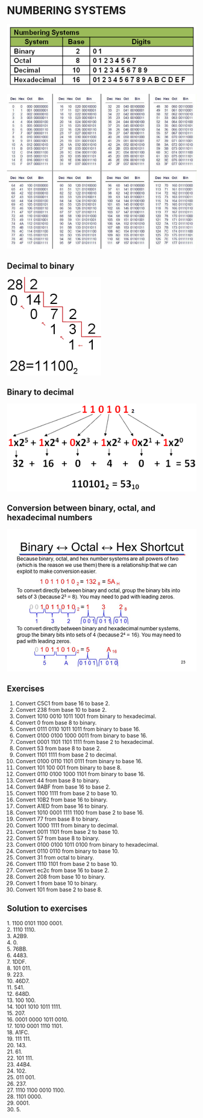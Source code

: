 # NUMBERING SYSTEMS

![numbering_systems](number_systems.png)

![chart](chart.jpg)

## Decimal to binary

![decimal_to_binary](pasar_decimal_binario.gif)

## Binary to decimal

![decimal_to_binary](cambio_decimal.gif)

## Conversion between binary, octal, and hexadecimal numbers

![shortcut](shortcut.jpg)

## Exercises

1. Convert C5C1 from base 16 to base 2.
2. Convert 238 from base 10 to base 2.
3. Convert 1010 0010 1011 1001 from binary to hexadecimal.
4. Convert 0 from base 8 to binary.
5. Convert 0111 0110 1011 1011 from binary to base 16.
6. Convert 0100 0100 1000 0011 from binary to base 16.
7. Convert 0001 1101 1101 1111 from base 2 to hexadecimal.
8. Convert 53 from base 8 to base 2.
9. Convert 1101 1111 from base 2 to decimal.
10. Convert 0100 0110 1101 0111 from binary to base 16.
11. Convert 101 100 001 from binary to base 8.
12. Convert 0110 0100 1000 1101 from binary to base 16.
13. Convert 44 from base 8 to binary.
14. Convert 9ABF from base 16 to base 2.
15. Convert 1100 1111 from base 2 to base 10.
16. Convert 10B2 from base 16 to binary.
17. Convert A1ED from base 16 to binary.
18. Convert 1010 0001 1111 1100 from base 2 to base 16.
19. Convert 77 from base 8 to binary.
20. Convert 1000 1111 from binary to decimal.
21. Convert 0011 1101 from base 2 to base 10.
22. Convert 57 from base 8 to binary.
23. Convert 0100 0100 1011 0100 from binary to hexadecimal.
24. Convert 0110 0110 from binary to base 10.
25. Convert 31 from octal to binary.
26. Convert 1110 1101 from base 2 to base 10.
27. Convert ec2c from base 16 to base 2.
28. Convert 208 from base 10 to binary.
29. Convert 1 from base 10 to binary.
30. Convert 101 from base 2 to base 8.

## Solution to exercises

1\. 1100 0101 1100 0001.<br />
2\. 1110 1110.<br />
3\. A2B9.<br />
4\. 0.<br />
5\. 76BB.<br />
6\. 4483.<br />
7\. 1DDF.<br />
8\. 101 011.<br />
9\. 223.<br />
10\. 46D7.<br />
11\. 541.<br />
12\. 648D.<br />
13\. 100 100.<br />
14\. 1001 1010 1011 1111.<br />
15\. 207.<br />
16\. 0001 0000 1011 0010.<br />
17\. 1010 0001 1110 1101.<br />
18\. A1FC.<br />
19\. 111 111.<br />
20\. 143.<br />
21\. 61.<br />
22\. 101 111.<br />
23\. 44B4.<br />
24\. 102.<br />
25\. 011 001.<br />
26\. 237.<br />
27\. 1110 1100 0010 1100.<br />
28\. 1101 0000.<br />
29\. 0001.<br />
30\. 5.<br />
